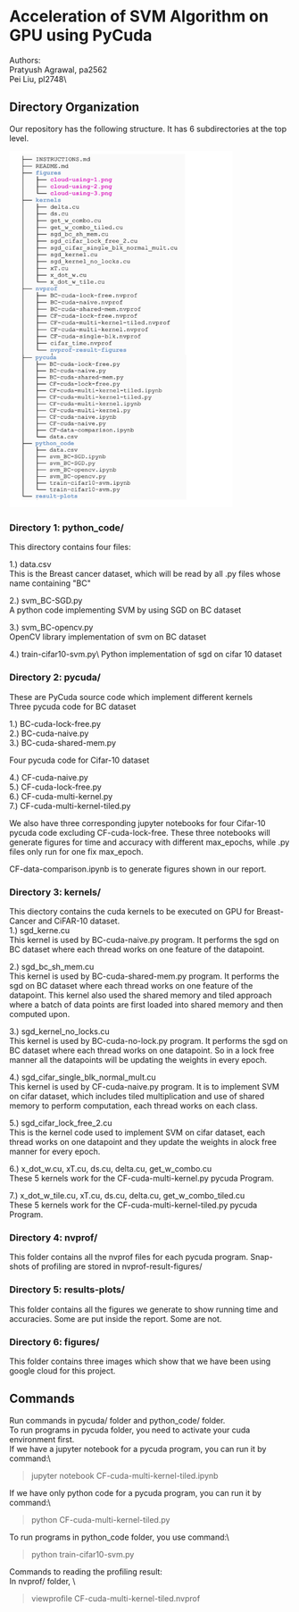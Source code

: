 # Acceleration of SVM Algorithm on GPU using PyCuda 
Authors: \
Pratyush Agrawal, pa2562 \
Pei Liu, pl2748\
## Directory Organization

Our repository has the following structure. It has 6 subdirectories at the top level. 


<img src="tree.png" width="400">

### Directory 1: python_code/

This directory contains four files:

1.) data.csv\
This is the Breast cancer dataset, which will be read by all .py files whose name containing "BC"

2.) svm_BC-SGD.py\
A python code implementing SVM by using SGD on BC dataset
  
3.) svm_BC-opencv.py\
OpenCV library implementation of svm on BC dataset

4.) train-cifar10-svm.py\ 
 Python implementation of sgd on cifar 10 dataset


### Directory 2: pycuda/

These are PyCuda source code which implement different kernels\
Three pycuda code for BC dataset

1.) BC-cuda-lock-free.py\
2.) BC-cuda-naive.py\
3.) BC-cuda-shared-mem.py

Four pycuda code for Cifar-10 dataset

4.) CF-cuda-naive.py\
5.) CF-cuda-lock-free.py\
6.) CF-cuda-multi-kernel.py\
7.) CF-cuda-multi-kernel-tiled.py

We also have three corresponding jupyter notebooks for four Cifar-10 pycuda code excluding CF-cuda-lock-free. These three notebooks will generate figures for time and accuracy with different max_epochs, while .py files only run for one fix max_epoch.

CF-data-comparison.ipynb is to generate figures shown in our report.


### Directory 3: kernels/ 

This diectory contains the cuda kernels to be executed on GPU for Breast-Cancer and CiFAR-10 dataset.\
1.) sgd_kerne.cu \
    This kernel is used by BC-cuda-naive.py program. It performs the sgd on BC dataset where each thread works on one feature of the datapoint.
    
2.) sgd_bc_sh_mem.cu \
This kernel is used by BC-cuda-shared-mem.py program. It performs the sgd on BC dataset where each thread works on one feature of the datapoint. This kernel also used the shared memory and tiled approach where a batch of data points are first loaded into shared memory and then computed upon.

3.) sgd_kernel_no_locks.cu\
  This kernel is used by BC-cuda-no-lock.py program. It performs the sgd on BC dataset where each thread works on one datapoint. So in a lock free manner all the datapoints will be updating the weights in every epoch.

4.) sgd_cifar_single_blk_normal_mult.cu\
This kernel is used by CF-cuda-naive.py program. It is to implement SVM on cifar dataset, which includes tiled multiplication and use of shared memory to perform computation, each thread works on each class.

5.) sgd_cifar_lock_free_2.cu\
This is the kernel code used to implement SVM on cifar dataset, each thread works on one datapoint and they update the weights in alock free manner for every epoch.

6.) x_dot_w.cu, xT.cu, ds.cu, delta.cu, get_w_combo.cu \
  These 5 kernels work for the CF-cuda-multi-kernel.py pycuda Program.
  
7.) x_dot_w_tile.cu, xT.cu, ds.cu, delta.cu, get_w_combo_tiled.cu \
  These 5 kernels work for the CF-cuda-multi-kernel-tiled.py pycuda Program.



### Directory 4: nvprof/

This folder contains all the nvprof files for each pycuda program. Snap-shots of profiling are stored in nvprof-result-figures/

### Directory 5: results-plots/
This folder contains all the figures we generate to show running time and accuracies. Some are put inside the report. Some are not.

### Directory 6: figures/

This folder contains three images which show that we have been using google cloud for this project.


## Commands

Run commands in pycuda/ folder and python_code/ folder.\
To run programs in pycuda folder, you need to activate your cuda environment first.\
If we have a jupyter notebook for a pycuda program, you can run it by command:\
> jupyter notebook CF-cuda-multi-kernel-tiled.ipynb

If we have only python code for a pycuda program, you can run it by command:\
> python CF-cuda-multi-kernel-tiled.py

To run programs in python_code folder, you use command:\
> python train-cifar10-svm.py

Commands to reading the profiling result:\
In nvprof/ folder, \
> viewprofile CF-cuda-multi-kernel-tiled.nvprof




